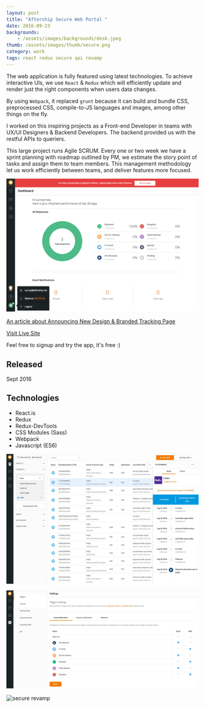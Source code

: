 ```yaml
---
layout: post
title: "Aftership Secure Web Portal "
date: 2016-09-23
backgrounds:
    - /assets/images/backgrounds/desk.jpeg
thumb: /assets/images/thumb/secure.png
category: work
tags: react redux secure api revamp
---
```


The web application is fully featured using latest technologies. To achieve interactive UIs, we use `React` & `Redux` which will efficiently update and render just the right components when users data changes.

By using `Webpack`, it replaced `grunt` because it can build and bundle CSS, preprocessed CSS, compile-to-JS languages and images, among other things on the fly.

I worked on this inspiring projects as a Front-end Developer in teams with UX/UI Designers & Backend Developers. The backend provided us with the restful APIs to queriers.

This large project runs Agile SCRUM. Every one or two week we have a sprint planning with roadmap outlined by PM, we estimate the story point of tasks and assign them to team members. This management methodology let us work efficiently between teams, and deliver features more focused.

![secure revamp](/assets/images/blog/secure-dashboard-page.png)

[An article about Announcing New Design & Branded Tracking Page](https://blog.aftership.com/introducing-new-aftership-design/)

[Visit Live Site](http://secure.aftership.com)

Feel free to signup and try the app, it's free :)

## Released
Sept 2016

## Technologies
- React.is
- Redux
- Redux-DevTools
- CSS Modules (Sass)
- Webpack
- Javascript (ES6)

![secure revamp](/assets/images/blog/secure-tracking.jpg)

![secure revamp](/assets/images/blog/secure-settings.jpg)

![secure revamp](/assets/images/blog/secure-help-gif.gif)
